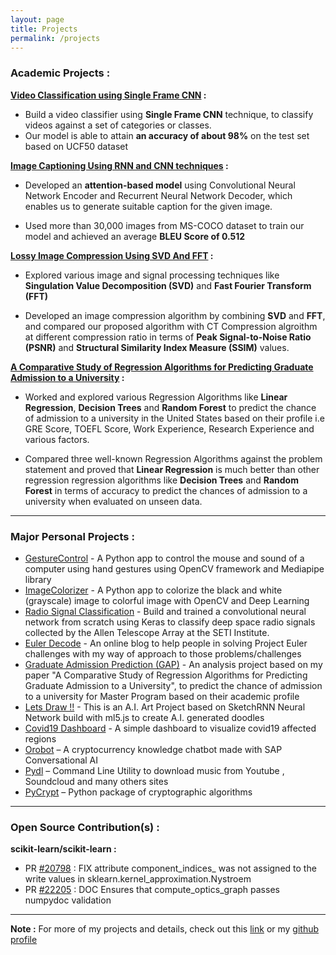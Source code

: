```yaml
---
layout: page
title: Projects
permalink: /projects
---
```


### Academic Projects :

**[Video Classification using Single Frame CNN](https://github.com/ayanbag/Video_Classfication_Using_Single_Frame_CNN) :**

- Build a video classifier using **Single Frame CNN** technique, to classify videos against a set of categories or classes.
- Our model is able to attain **an accuracy of about 98%** on the test set based on UCF50 dataset

**[Image Captioning Using RNN and CNN techniques](https://github.com/ayanbag/Image_Captioning_using_RNN_and_CNN) :**

- Developed an **attention-based model** using Convolutional Neural Network Encoder and Recurrent Neural Network Decoder, which enables us to generate suitable caption for the given image.

- Used more than 30,000 images from MS-COCO dataset to train our model and achieved an average **BLEU Score of 0.512**

**[Lossy Image Compression Using SVD And FFT](https://github.com/ayanbag/ImageCompressor) :**

- Explored various image and signal processing techniques like **Singulation Value Decomposition (SVD)** and **Fast Fourier Transform (FFT)**

- Developed an image compression algorithm by combining **SVD** and **FFT**, and compared our proposed algorithm with CT Compression algroithm at
different compression ratio in terms of **Peak Signal-to-Noise Ratio (PSNR)** and **Structural Similarity Index Measure (SSIM)** values.


**[A Comparative Study of Regression Algorithms for Predicting Graduate Admission to a University](https://github.com/ayanbag/Graduate_Admission_Prediction) :** <br/>

- Worked and explored various Regression Algorithms like <b>Linear Regression</b>, <b>Decision Trees</b> and <b>Random Forest</b> to predict the
chance of admission to a university in the United States based on their profile i.e GRE Score, TOEFL Score, Work Experience, Research Experience and 
various factors. 

- Compared three well-known Regression Algorithms against the problem statement and proved that **Linear Regression** is much better than other regression
regression algorithms like **Decision Trees** and **Random Forest** in terms of accuracy to predict the chances of admission to a university 
when evaluated on unseen data. 

---

### Major Personal Projects :

- [GestureControl](https://github.com/ayanbag/GestureControl) - A Python app to control the mouse and sound of a computer using hand gestures using OpenCV framework and Mediapipe library
- [ImageColorizer](https://github.com/ayanbag/ImageColorizer) - A Python app to colorize the black and white (grayscale) image to colorful image with OpenCV and Deep Learning
- [Radio Signal Classification](https://github.com/ayanbag/classify_radio_signals) - Build and trained a convolutional neural network from scratch using Keras to classify deep space radio signals collected by the Allen Telescope Array at the SETI Institute.
- [Euler Decode](https://eulerdecode.ayanbag.com/) - An online blog to help people in solving Project Euler challenges with my way of approach to those problems/challenges
- [Graduate Admission Prediction (GAP)](http://gap.ayanbag.com/) - An analysis project based on my paper "A Comparative Study of Regression Algorithms for Predicting Graduate Admission to a University", to predict the chance of admission to a university for Master Program based on their academic profile
- [Lets Draw !!](https://letsdraw.ayanbag.com/) - This is an A.I. Art Project based on SketchRNN Neural Network build with ml5.js to create A.I. generated doodles
- [Covid19 Dashboard](https://covid19.ayanbag.com/) -  A simple dashboard to visualize covid19 affected regions 
- [Orobot](https://ayanbag.github.io/orobot/) – A cryptocurrency knowledge chatbot made with SAP Conversational AI
- [Pydl](https://github.com/ayanbag/pydl) – Command Line Utility to download music from Youtube , Soundcloud and many others sites
- [PyCrypt](https://github.com/ayanbag/pycrypt) – Python package of cryptographic algorithms


---

### Open Source Contribution(s) :

**scikit-learn/scikit-learn :**
- PR [#20798](https://github.com/scikit-learn/scikit-learn/pull/20798) : FIX attribute component_indices_ was not assigned to the write values in sklearn.kernel_approximation.Nystroem 
- PR [#22205](https://github.com/scikit-learn/scikit-learn/pull/22205) : DOC Ensures that compute_optics_graph passes numpydoc validation

---

**Note :** For more of my projects and details, check out this [link](../other_projects/) or my [github profile](https://github.com/ayanbag)
